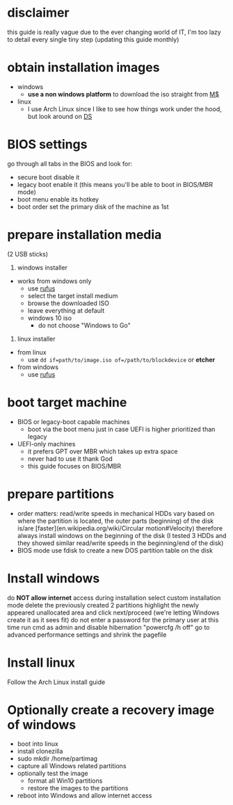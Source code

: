 # disclaimer
this guide is really vague due to the ever changing world of IT, I'm too lazy to detail every single tiny step (updating this guide monthly)

# obtain installation images
 - windows
   - **use a non windows platform** to download the iso straight from [M$](www.microsoft.com/software-download)
 - linux
   - I use Arch Linux since I like to see how things work under the hood, but look around on [DS](distrowatch.com/)

# BIOS settings
go through all tabs in the BIOS and look for:
 - secure boot
   disable it
 - legacy boot
   enable it (this means you'll be able to boot in BIOS/MBR mode)
 - boot menu
   enable its hotkey
 - boot order
   set the primary disk of the machine as 1st

# prepare installation media
(2 USB sticks)
1. windows installer
 - works from windows only
   - use [rufus](rufus.ie)
   - select the target install medium
   - browse the downloaded ISO
   - leave everything at default
   - windows 10 iso
     - do not choose "Windows to Go"
1. linux installer
 - from linux
   - use `dd if=path/to/image.iso of=/path/to/blockdevice` or **etcher**
 - from windows
   - use [rufus](rufus.ie)

# boot target machine
 - BIOS or legacy-boot capable machines
   - boot via the boot menu just in case UEFI is higher prioritized than legacy
 - UEFI-only machines
   - it prefers GPT over MBR which takes up extra space
   - never had to use it thank God
   - this guide focuses on BIOS/MBR

# prepare partitions
 - order matters:
   read/write speeds in mechanical HDDs vary based on where the partition is located, the outer parts (beginning) of the disk is/are [faster](en.wikipedia.org/wiki/Circular motion#Velocity) therefore always install windows on the beginning of the disk (I tested 3 HDDs and they showed similar read/write speeds in the beginning/end of the disk)
 - BIOS mode
use fdisk to create a new DOS partition table on the disk

# Install windows
do **NOT allow internet** access during installation
select custom installation mode
delete the previously created 2 partitions
highlight the newly appeared unallocated area and click next/proceed (we're letting Windows create it as it sees fit)
do not enter a password for the primary user at this time
run cmd as admin and disable hibernation "powercfg /h off"
go to advanced performance settings and shrink the pagefile

# Install linux
Follow the Arch Linux install guide

# Optionally create a recovery image of windows
 - boot into linux
 - install clonezilla
 - sudo mkdir /home/partimag
 - capture all Windows related partitions
 - optionally test the image
   - format all Win10 partitions
   - restore the images to the partitions
 - reboot into Windows and allow internet access
